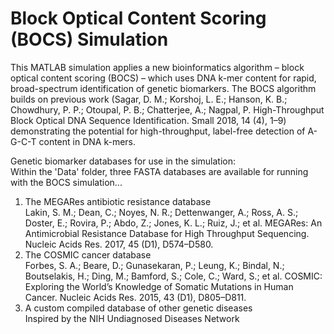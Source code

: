 # Block Optical Content Scoring (BOCS) Simulation
This MATLAB simulation applies a new bioinformatics algorithm – block optical content scoring (BOCS) – which uses DNA k-mer content for rapid, broad-spectrum identification of genetic biomarkers. The BOCS algorithm builds on previous work (Sagar, D. M.; Korshoj, L. E.; Hanson, K. B.; Chowdhury, P. P.; Otoupal, P. B.; Chatterjee, A.; Nagpal, P. High-Throughput Block Optical DNA Sequence Identification. Small 2018, 14 (4), 1–9) demonstrating the potential for high-throughput, label-free detection of A-G-C-T content in DNA k-mers.

Genetic biomarker databases for use in the simulation:<br />
Within the 'Data' folder, three FASTA databases are available for running with the BOCS simulation...<br />
1. The MEGARes antibiotic resistance database<br />
Lakin, S. M.; Dean, C.; Noyes, N. R.; Dettenwanger, A.; Ross, A. S.; Doster, E.; Rovira, P.; Abdo, Z.; Jones, K. L.; Ruiz, J.; et al. MEGARes: An Antimicrobial Resistance Database for High Throughput Sequencing. Nucleic Acids Res. 2017, 45 (D1), D574–D580.
2. The COSMIC cancer database<br />
Forbes, S. A.; Beare, D.; Gunasekaran, P.; Leung, K.; Bindal, N.; Boutselakis, H.; Ding, M.; Bamford, S.; Cole, C.; Ward, S.; et al. COSMIC: Exploring the World’s Knowledge of Somatic Mutations in Human Cancer. Nucleic Acids Res. 2015, 43 (D1), D805–D811.
3. A custom compiled database of other genetic diseases<br />
Inspired by the NIH Undiagnosed Diseases Network

